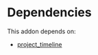 # Dependencies

This addon depends on:

- [project_timeline](https://github.com/bringout/oca-workflow-process)
